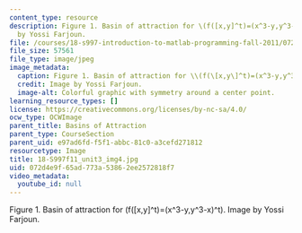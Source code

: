 ```yaml
---
content_type: resource
description: Figure 1. Basin of attraction for \(f([x,y]^t)=(x^3-y,y^3-x)^t\). Image
  by Yossi Farjoun.
file: /courses/18-s997-introduction-to-matlab-programming-fall-2011/072d4e9f65ad773a53862ee2572818f7_18-S997f11_unit3_img4.jpg
file_size: 57561
file_type: image/jpeg
image_metadata:
  caption: Figure 1. Basin of attraction for \\(f(\[x,y\]^t)=(x^3-y,y^3-x)^t\\)
  credit: Image by Yossi Farjoun.
  image-alt: Colorful graphic with symmetry around a center point.
learning_resource_types: []
license: https://creativecommons.org/licenses/by-nc-sa/4.0/
ocw_type: OCWImage
parent_title: Basins of Attraction
parent_type: CourseSection
parent_uid: e97ad6fd-f5f1-abbc-81c0-a3cefd271812
resourcetype: Image
title: 18-S997f11_unit3_img4.jpg
uid: 072d4e9f-65ad-773a-5386-2ee2572818f7
video_metadata:
  youtube_id: null
---
```

Figure 1. Basin of attraction for \(f([x,y]^t)=(x^3-y,y^3-x)^t\). Image by Yossi Farjoun.